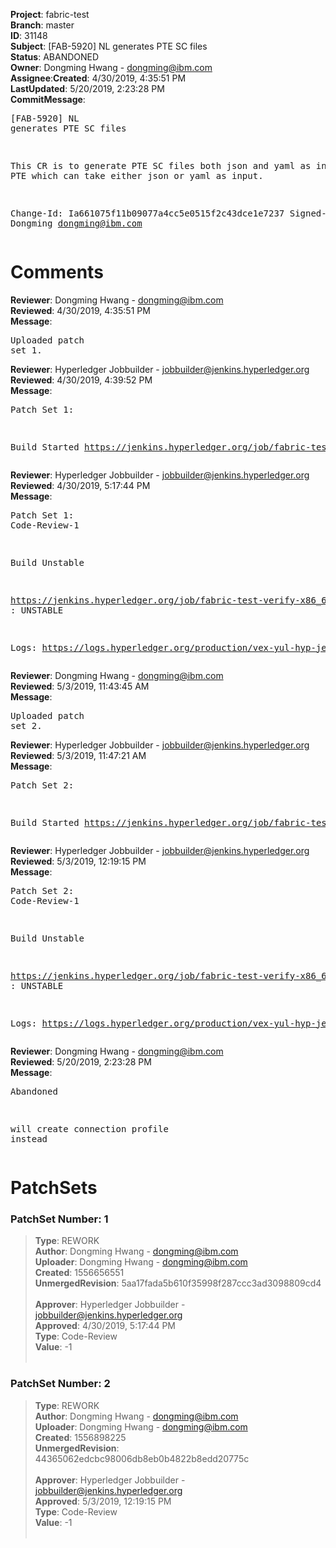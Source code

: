 <strong>Project</strong>: fabric-test</br><strong>Branch</strong>: master<br><strong>ID</strong>: 31148<br><strong>Subject</strong>: [FAB-5920] NL generates PTE SC files<br><strong>Status</strong>: ABANDONED<br><strong>Owner</strong>: Dongming Hwang - dongming@ibm.com<br><strong>Assignee</strong>:<strong>Created</strong>: 4/30/2019, 4:35:51 PM<br><strong>LastUpdated</strong>: 5/20/2019, 2:23:28 PM<br><strong>CommitMessage</strong>:<br><pre>[FAB-5920] NL generates PTE SC files

This CR is to generate PTE SC files both json and
yaml as input to PTE which can take either json or
yaml as input.

Change-Id: Ia661075f11b09077a4cc5e0515f2c43dce1e7237
Signed-off-by: Dongming <dongming@ibm.com>
</pre><h1>Comments</h1><strong>Reviewer</strong>: Dongming Hwang - dongming@ibm.com<br><strong>Reviewed</strong>: 4/30/2019, 4:35:51 PM<br><strong>Message</strong>: <pre>Uploaded patch set 1.</pre><strong>Reviewer</strong>: Hyperledger Jobbuilder - jobbuilder@jenkins.hyperledger.org<br><strong>Reviewed</strong>: 4/30/2019, 4:39:52 PM<br><strong>Message</strong>: <pre>Patch Set 1:

Build Started https://jenkins.hyperledger.org/job/fabric-test-verify-x86_64/2886/</pre><strong>Reviewer</strong>: Hyperledger Jobbuilder - jobbuilder@jenkins.hyperledger.org<br><strong>Reviewed</strong>: 4/30/2019, 5:17:44 PM<br><strong>Message</strong>: <pre>Patch Set 1: Code-Review-1

Build Unstable 

https://jenkins.hyperledger.org/job/fabric-test-verify-x86_64/2886/ : UNSTABLE

Logs: https://logs.hyperledger.org/production/vex-yul-hyp-jenkins-3/fabric-test-verify-x86_64/2886</pre><strong>Reviewer</strong>: Dongming Hwang - dongming@ibm.com<br><strong>Reviewed</strong>: 5/3/2019, 11:43:45 AM<br><strong>Message</strong>: <pre>Uploaded patch set 2.</pre><strong>Reviewer</strong>: Hyperledger Jobbuilder - jobbuilder@jenkins.hyperledger.org<br><strong>Reviewed</strong>: 5/3/2019, 11:47:21 AM<br><strong>Message</strong>: <pre>Patch Set 2:

Build Started https://jenkins.hyperledger.org/job/fabric-test-verify-x86_64/2896/</pre><strong>Reviewer</strong>: Hyperledger Jobbuilder - jobbuilder@jenkins.hyperledger.org<br><strong>Reviewed</strong>: 5/3/2019, 12:19:15 PM<br><strong>Message</strong>: <pre>Patch Set 2: Code-Review-1

Build Unstable 

https://jenkins.hyperledger.org/job/fabric-test-verify-x86_64/2896/ : UNSTABLE

Logs: https://logs.hyperledger.org/production/vex-yul-hyp-jenkins-3/fabric-test-verify-x86_64/2896</pre><strong>Reviewer</strong>: Dongming Hwang - dongming@ibm.com<br><strong>Reviewed</strong>: 5/20/2019, 2:23:28 PM<br><strong>Message</strong>: <pre>Abandoned

will create connection profile instead</pre><h1>PatchSets</h1><h3>PatchSet Number: 1</h3><blockquote><strong>Type</strong>: REWORK<br><strong>Author</strong>: Dongming Hwang - dongming@ibm.com<br><strong>Uploader</strong>: Dongming Hwang - dongming@ibm.com<br><strong>Created</strong>: 1556656551<br><strong>UnmergedRevision</strong>: 5aa17fada5b610f35998f287ccc3ad3098809cd4<br><br><strong>Approver</strong>: Hyperledger Jobbuilder - jobbuilder@jenkins.hyperledger.org<br><strong>Approved</strong>: 4/30/2019, 5:17:44 PM<br><strong>Type</strong>: Code-Review<br><strong>Value</strong>: -1<br><br></blockquote><h3>PatchSet Number: 2</h3><blockquote><strong>Type</strong>: REWORK<br><strong>Author</strong>: Dongming Hwang - dongming@ibm.com<br><strong>Uploader</strong>: Dongming Hwang - dongming@ibm.com<br><strong>Created</strong>: 1556898225<br><strong>UnmergedRevision</strong>: 44365062edcbc98006db8eb0b4822b8edd20775c<br><br><strong>Approver</strong>: Hyperledger Jobbuilder - jobbuilder@jenkins.hyperledger.org<br><strong>Approved</strong>: 5/3/2019, 12:19:15 PM<br><strong>Type</strong>: Code-Review<br><strong>Value</strong>: -1<br><br></blockquote>